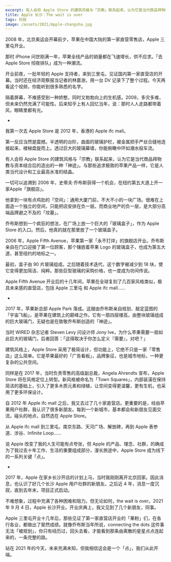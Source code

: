 ```yaml
---
excerpt: 有人会将 Apple Store 的建筑风格与「宗教」联系起来，认为它是当代商品拜物教与资本结合后的造出的一种「神迹」。与那些追求极致的苹果产品一样，它是人类当代设计和工业最高水准的结晶。
title: Apple 长沙：The wait is over
tags: 科技
image: /assets/2021/Apple-changsha.jpg
---
```


2008 年，北京奥运会开幕前夕，苹果在中国大陆的第一家直营零售店，Apple 三里屯开业。

那时 iPhone 问世刚满一年，苹果全线产品的销量都在飞速增长，供不应求。「去 Apple Store 彻夜排队」成为一种潮流。

开业前夜，一批年轻的 Apple 支持者，来到三里屯，见证国内第一家直营店的开幕。当时还在经济观察报当记者的林嘉澍，用一台 DV 记录下了整个过程。今天再看这个视频，你能听到很多熟悉的名字。

隔着屏幕，不难感受到一种娇憨，同时又勃勃向上的生机感。2008，多灾多难，但未来仍然充满了可能性。后来知乎上有人回忆当年，说：那时人人走路都带着风，眼睛里都有光。

-

我第一次去 Apple Store 是 2012 年，香港的 Apple ifc mall。

第一反应当然是震撼。半透明的台阶，曲面的玻璃护栏，被金属把手严丝合缝地连接起来，楼梯盘旋而上。透过巨大的玻璃幕墙，你能俯瞰中环如潮水般车流。

有人会将 Apple Store 的建筑风格与「宗教」联系起来，认为它是当代商品拜物教与资本结合后的造出的一种「神迹」。与那些追求极致的苹果产品一样，它是人类当代设计和工业最高水准的结晶。

一切可以追溯到 2006 年，史蒂夫·乔布斯获得一个机会，在纽约第五大道上开一家Apple「旗舰店」。

他拿到一块有点鸡肋的「空间」：通用大厦门前，不大不小的一块广场。很难在上面造一个独立的空间，只能把店安排在负一层。而商业地产的负一层，是大部分高端品牌避之不及的「坟墓」。

乔布斯想到一个疯狂的想法，在广场上放一个巨大的「玻璃盒子」，作为 Apple Store 的入口。然后，他真的就在那里放了一个玻璃盒子。

2006 年，Apple Fifth Avenue，苹果第一家「永不打烊」的旗舰店开业。乔布斯亲自在门口迎接了第一位顾客，那个镶嵌着苹果 Logo 的玻璃盒子，也成为第五大道，甚至纽约的地标之一。

最初，盒子由 90 片玻璃组成。之后随着技术迭代，这个数字被减少到 18 块，使它变得更加简洁、纯粹。那些巨型玻璃的采购价格，也一度成为坊间传说。

Apple Fifth Avenue 开业后的十几年间，苹果在全球复刻了几百家风格类似，极具未来感的直营店，包括 Apple 三里屯 和 Apple ifc mall……

-

2017 年，苹果新总部 Apple Park 落成。这艘由乔布斯亲自规划、敲定蓝图的「宇宙飞船」，是苹果在建筑上的巅峰之作。它有一扇四层楼高，由整块玻璃组成的巨大玻璃门，无疑也是在致敬乔布斯创造的「神迹」。  

当时 WIRED 杂志记者 Steven Levy 问设计师 Jony Ive，为什么苹果需要一扇如此巨大的玻璃门，后者回答：「这得取决于你怎么定义『需要』，对吧？」

建筑风格上，Apple Store 采用了极简设计，但功能上，它绝不只是一家「零售店」这么简单。它是苹果最好的「广告看板」，品牌象征，也是城市地标，一种更复杂的公共空间。

同样是在 2017 年，当时负责零售的高级副总裁，Angela Ahrendts 宣布，Apple Store 将在风格定位上转型。新风格被命名为「Town Squares」，内部装潢在保持简洁的基础上，引入了更多木质元素和绿植，让空间变得更温馨，更有生机，也采用了更多环保设计。

自 2012 年 Apple ifc mall 之后，我又去过了几十家直营店。更重要的是，经由苹果用户社群，我认识了很多新朋友。每到一个新城市，基本都会和新朋友见面交流。碰头的地点，自然选在 Apple Store。

从 Apple ifc mall 到三里屯，南京东路、天河广场、解放碑，再到 Apple 表参道、涉谷、Infinite Loop……

说 Apple 改变了我的人生可能有点夸张，但 Apple 的产品、理念、社群，的确成为了我过去十年工作、生活的重要组成部分，漫长旅途中，Apple Store 成为线下的一系列关键「点」。

-

2017 年，Apple 在家乡长沙开店的计划上马，当时我刚刚离开北京回家。因此消息，也认识了好几个长沙 Apple 用户社群的新朋友。之后近 4 年，消息一度沉寂，直到去年末，项目正式启动。

不难想象，过程中充满了各种困难和阻力。但无论如何，the wait is over。2021 年 9 月 4 日，Apple 长沙开业。开业庆典上，我又见到了几个新朋友，同事。

Apple 三里屯开业十几年后，那些见证了第一家直营店开业的「果粉」们，在各行各业，都做出了斐然成绩。就像乔布斯当年所说，connecting the dots 这件事无法「被规划」，你只有经历过，回头去看，才能看到那条由离散的星星点点连起来的，一条完整的路。

站在 2021 年的今天，未来充满未知，但我相信这会是一个「点」，我们从此开端。